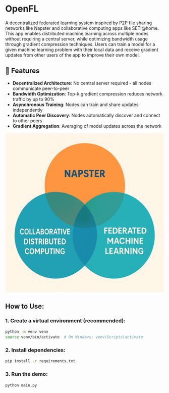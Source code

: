 # OpenFL

A decentralized federated learning system inspired by P2P file sharing networks like Napster and collaborative computing apps like SETI@home.
This app enables distributed machine learning across multiple nodes without requiring a central server, while optimizing bandwidth usage through gradient compression techniques.
Users can train a model for a given machine learning problem with their local data and receive gradient updates from other users of the app to improve their own model.

## 🚀 Features

- **Decentralized Architecture**: No central server required - all nodes communicate peer-to-peer
- **Bandwidth Optimization**: Top-k gradient compression reduces network traffic by up to 90%
- **Asynchronous Training**: Nodes can train and share updates independently
- **Automatic Peer Discovery**: Nodes automatically discover and connect to other peers
- **Gradient Aggregation**: Averaging of model updates across the network

![ChatGPT Image May 31, 2025, 08_41_03 AM](docs/image.png)

## How to Use:

### 1. Create a virtual environment (recommended):
```bash
python -m venv venv
source venv/bin/activate  # On Windows: venv\Scripts\activate
```

### 2. Install dependencies:
```bash
pip install -r requirements.txt
```

### 3. Run the demo:

```
python main.py
```
